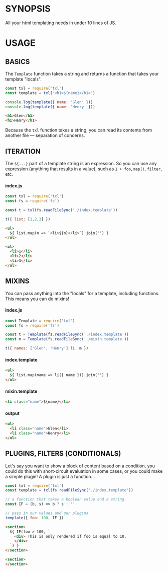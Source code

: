 # SYNOPSIS
All your html templating needs in under 10 lines of JS.

# USAGE

## BASICS
The `Template` function takes a string and returns a function that takes your
template "locals".

```js
const txl = require('txl')
const template = txl('<h1>${name}</h1>')

console.log(template({ name: 'Glen' }))
console.log(template({ name: 'Henry' }))
```

```html
<h1>Glen</h1>
<h1>Henry</h1>
```

Because the `txl` function takes a string, you can read its contents from
another file — separation of concerns.

## ITERATION
The `${...}` part of a template string is an expression. So you can use any
expression (anything that results in a value), such as `1 + foo`, `map()`,
`filter`, etc.

#### index.js
```js
const txl = require('txl')
const fs = require('fs')

const t = txl(fs.readFileSync('./index.template'))

t({ list: [1,2,3] })
```

```html
<ul>
  ${ list.map(n => `<li>${n}</li>`).join('') }
</ul>
```

```html
<ul>
  <li>1</li>
  <li>2</li>
  <li>3</li>
</ul>
```

## MIXINS
You can pass anything into the "locals" for a template, including functions.
This means you can do mixins!

#### index.js

```js
const Template = require('txl')
const fs = require('fs')

const t = Template(fs.readFileSync('./index.template'))
const m = Template(fs.readFileSync('./mixin.template'))

t({ names: ['Glen', 'Henry'] li: m })
```

#### index.template

```html
<ul>
  ${ list.map(name => li({ name })).join('') }
</ul>
```

#### mixin.template

```html
<li class="name">${name}</li>
```

#### output
```html
<ul>
  <li class="name">Glen</li>
  <li class="name">Henry</li>
</ul>
```

## PLUGINS, FILTERS (CONDITIONALS)
Let's say you want to show a block of content based on a condition, you could
do this with short-circuit evaluation in some cases, or you could make a simple
plugin! A plugin is just a function...

```js
const txl = require('txl')
const template = txl(fs.readFileSync('./index.template'))

// a function that takes a boolean value and a string.
const IF = (b, s) => b ? s : ''

// pass in our values and our plugins
template({ foo: 100, IF })
```

```html
<section>
  ${ IF(foo > 100, `
    <div> This is only rendered if foo is equal to 10.
    </div>
  `) }
</section>
```

```html
<section>
</section>
```
